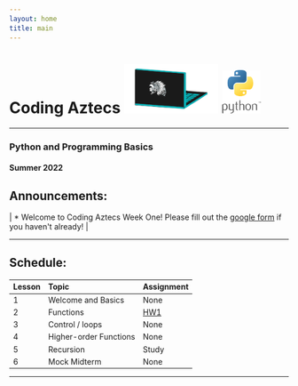```yaml
---
layout: home
title: main
---
```


# **Coding Aztecs** <img src="images/LaptopClipart.png" alt="CA logo" style="width:170px;"/> <img src="images/python-logo-2.png" alt="Python Logo" style="width:70px;"/>

---
### **Python and Programming Basics** 

#### Summer 2022
## Announcements: 

 | * Welcome to Coding Aztecs Week One! Please fill out the [google form](https://docs.google.com/forms/d/e/1FAIpQLScUS5lg_CghEjdEFKkDZli2dXzCYxI0j2PapmrT-xO_fTyPyg/viewform?usp=sf_link) if you haven't already! |

___

## Schedule: 

| Lesson | Topic                  | Assignment |
|:-------|:-----------------------|:-----------|
| 1      | Welcome and Basics     | None       |
| 2      | Functions              | [HW1](https://cs61a.org/hw/hw01/)    |
| 3      | Control / loops        | None       |
| 4      | Higher-order Functions | None       |
| 5      | Recursion              | Study      |
| 6      | Mock Midterm           | None       |

---